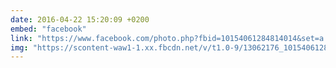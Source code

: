 ```yaml
---
date: 2016-04-22 15:20:09 +0200
embed: "facebook"
link: "https://www.facebook.com/photo.php?fbid=10154061284814014&set=a.10151336375014014.497040.813764013&type=3"
img: "https://scontent-waw1-1.xx.fbcdn.net/v/t1.0-9/13062176_10154061284814014_426805581838277860_n.jpg?oh=f1e99298f6e5299b392cdc16b21f2c17&oe=5954C77A"
---
```


